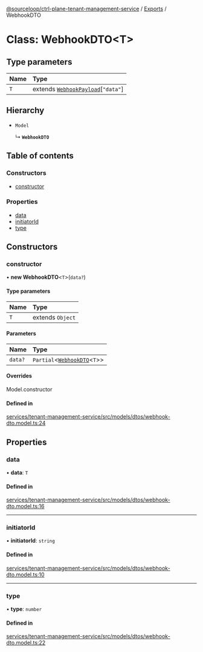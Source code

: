 [@sourceloop/ctrl-plane-tenant-management-service](../README.md) / [Exports](../modules.md) / WebhookDTO

# Class: WebhookDTO<T\>

## Type parameters

| Name | Type |
| :------ | :------ |
| `T` | extends [`WebhookPayload`](../modules.md#webhookpayload)[``"data"``] |

## Hierarchy

- `Model`

  ↳ **`WebhookDTO`**

## Table of contents

### Constructors

- [constructor](WebhookDTO.md#constructor)

### Properties

- [data](WebhookDTO.md#data)
- [initiatorId](WebhookDTO.md#initiatorid)
- [type](WebhookDTO.md#type)

## Constructors

### constructor

• **new WebhookDTO**<`T`\>(`data?`)

#### Type parameters

| Name | Type |
| :------ | :------ |
| `T` | extends `Object` |

#### Parameters

| Name | Type |
| :------ | :------ |
| `data?` | `Partial`<[`WebhookDTO`](WebhookDTO.md)<`T`\>\> |

#### Overrides

Model.constructor

#### Defined in

[services/tenant-management-service/src/models/dtos/webhook-dto.model.ts:24](https://github.com/sourcefuse/arc-saas/blob/c6084d0/services/tenant-management-service/src/models/dtos/webhook-dto.model.ts#L24)

## Properties

### data

• **data**: `T`

#### Defined in

[services/tenant-management-service/src/models/dtos/webhook-dto.model.ts:16](https://github.com/sourcefuse/arc-saas/blob/c6084d0/services/tenant-management-service/src/models/dtos/webhook-dto.model.ts#L16)

___

### initiatorId

• **initiatorId**: `string`

#### Defined in

[services/tenant-management-service/src/models/dtos/webhook-dto.model.ts:10](https://github.com/sourcefuse/arc-saas/blob/c6084d0/services/tenant-management-service/src/models/dtos/webhook-dto.model.ts#L10)

___

### type

• **type**: `number`

#### Defined in

[services/tenant-management-service/src/models/dtos/webhook-dto.model.ts:22](https://github.com/sourcefuse/arc-saas/blob/c6084d0/services/tenant-management-service/src/models/dtos/webhook-dto.model.ts#L22)
